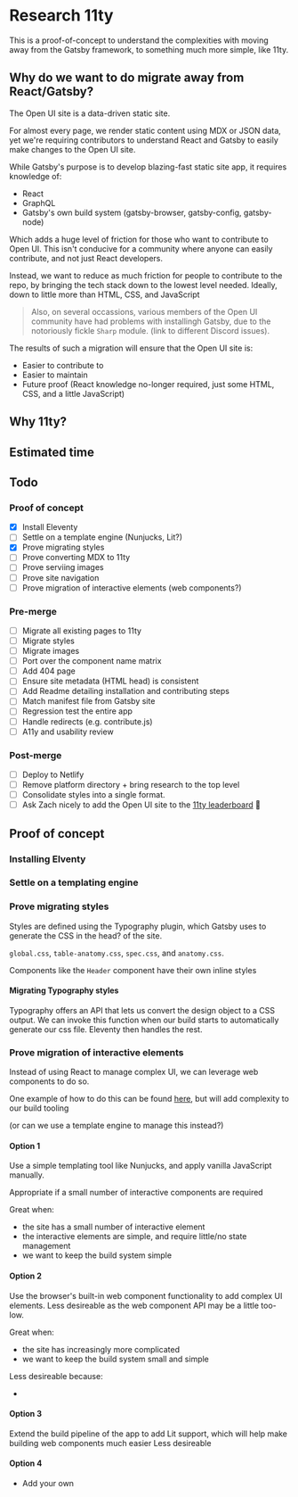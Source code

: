 # Research 11ty

This is a proof-of-concept to understand the complexities with moving away from the Gatsby framework, to something much more simple, like 11ty.

## Why do we want to do migrate away from React/Gatsby?

The Open UI site is a data-driven static site.

For almost every page, we render static content using MDX or JSON data, yet we're requiring contributors to understand React and Gatsby to easily make changes to the Open UI site.

While Gatsby's purpose is to develop blazing-fast static site app, it requires knowledge of:

- React
- GraphQL
- Gatsby's own build system (gatsby-browser, gatsby-config, gatsby-node)

Which adds a huge level of friction for those who want to contribute to Open UI. This isn't conducive for a community where anyone can easily contribute, and not just React developers.

Instead, we want to reduce as much friction for people to contribute to the repo, by bringing the tech stack down to the lowest level needed. Ideally, down to little more than HTML, CSS, and JavaScript

> Also, on several occassions, various members of the Open UI community have had problems with installingh Gatsby, due to the notoriously fickle `Sharp` module.
> (link to different Discord issues).

The results of such a migration will ensure that the Open UI site is:

- Easier to contribute to
- Easier to maintain
- Future proof (React knowledge no-longer required, just some HTML, CSS, and a little JavaScript)

## Why 11ty?

## Estimated time

## Todo

### Proof of concept

- [x] Install Eleventy
- [ ] Settle on a template engine (Nunjucks, Lit?)
- [x] Prove migrating styles
- [ ] Prove converting MDX to 11ty
- [ ] Prove serviing images
- [ ] Prove site navigation
- [ ] Prove migration of interactive elements (web components?)

### Pre-merge

- [ ] Migrate all existing pages to 11ty
- [ ] Migrate styles
- [ ] Migrate images
- [ ] Port over the component name matrix
- [ ] Add 404 page
- [ ] Ensure site metadata (HTML head) is consistent
- [ ] Add Readme detailing installation and contributing steps
- [ ] Match manifest file from Gatsby site
- [ ] Regression test the entire app
- [ ] Handle redirects (e.g. contribute.js)
- [ ] A11y and usability review

### Post-merge

- [ ] Deploy to Netlify
- [ ] Remove platform directory + bring research to the top level
- [ ] Consolidate styles into a single format.
- [ ] Ask Zach nicely to add the Open UI site to the [11ty leaderboard](https://www.11ty.dev/speedlify/) 🥺

## Proof of concept

### Installing Elventy

### Settle on a templating engine

### Prove migrating styles

Styles are defined using the Typography plugin, which Gatsby uses to generate the CSS in the head? of the site.

`global.css`, `table-anatomy.css`, `spec.css`, and `anatomy.css`.

Components like the `Header` component have their own inline styles

#### Migrating Typography styles

Typography offers an API that lets us convert the design object to a CSS output. We can invoke this function when our build starts to automatically generate our css file. Eleventy then handles the rest.

### Prove migration of interactive elements

Instead of using React to manage complex UI, we can leverage web components to do so.

One example of how to do this can be found [here](https://griffa.dev/posts/using-web-components-with-11ty/), but will add complexity to our build tooling

(or can we use a template engine to manage this instead?)

#### Option 1

Use a simple templating tool like Nunjucks, and apply vanilla JavaScript manually.

Appropriate if a small number of interactive components are required

Great when:

- the site has a small number of interactive element
- the interactive elements are simple, and require little/no state management
- we want to keep the build system simple

#### Option 2

Use the browser's built-in web component functionality to add complex UI elements.
Less desireable as the web component API may be a little too-low.

Great when:

- the site has increasingly more complicated
- we want to keep the build system small and simple

Less desireable because:

-

#### Option 3

Extend the build pipeline of the app to add Lit support, which will help make building web components much easier
Less desireable

#### Option 4

- Add your own
